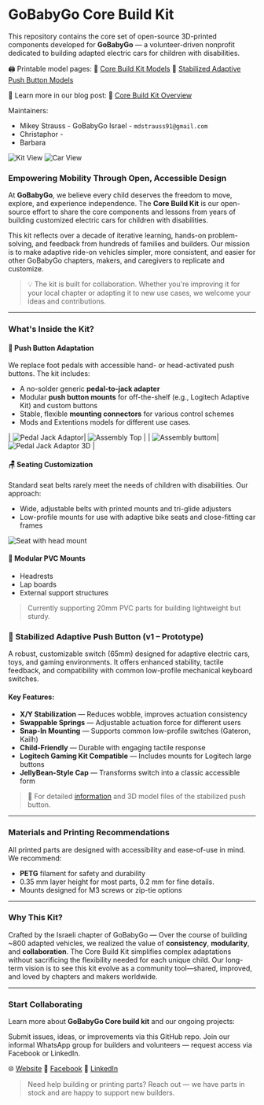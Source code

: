 # GoBabyGo Core Build Kit

This repository contains the core set of open-source 3D-printed components developed for **GoBabyGo** — a volunteer-driven nonprofit dedicated to building adapted electric cars for children with disabilities.

🖨️ Printable model pages:
🔗 [Core Build Kit Models](https://www.printables.com/model/875079-adaptive-electric-car-core-kit-gobabygo-israel)
🔗 [Stabilized Adaptive Push Button Models](https://www.printables.com/model/993443-stabilized-adaptive-switch-go-baby-go-il/files)

📘 Learn more in our blog post:
🔗 [Core Build Kit Overview](https://medium.com/@mikeystrauss/adapting-cars-for-children-with-disabilities-the-gobabygo-core-build-kit-08175c2a7b7c)


Maintainers:
* Mikey Strauss - GoBabyGo Israel - `mdstrauss91@gmail.com`
* Christaphor - 
* Barbara 

![Kit View](assets/kit_outside_bags.jpg)
![Car View](assets/side_car_view2.jpeg)


### Empowering Mobility Through Open, Accessible Design

At **GoBabyGo**, we believe every child deserves the freedom to move, explore, and experience independence. The **Core Build Kit** is our open-source effort to share the core components and lessons from years of building customized electric cars for children with disabilities.

This kit reflects over a decade of iterative learning, hands-on problem-solving, and feedback from hundreds of families and builders. Our mission is to make adaptive ride-on vehicles simpler, more consistent, and easier for other GoBabyGo chapters, makers, and caregivers to replicate and customize.

> 💡 The kit is built for collaboration. Whether you're improving it for your local chapter or adapting it to new use cases, we welcome your ideas and contributions.

---

### What's Inside the Kit?

#### 🔘 **Push Button Adaptation**

We replace foot pedals with accessible hand- or head-activated push buttons. The kit includes:

* A no-solder generic **pedal-to-jack adapter**
* Modular **push button mounts** for off-the-shelf (e.g., Logitech Adaptive Kit) and custom buttons
* Stable, flexible **mounting connectors** for various control schemes
* Mods and Extentions models for different use cases.

<!-- ![Pedal Jack Adaptor](assets/pedal_jack_adaptor.jpeg)
![Assembly Top](assets/pedal_jack_assembled_top.jpeg)
![Assembly buttom](assets/pedal_jack_assembled_buttom.jpeg)
![Pedal Jack Adaptor 3D](assets/pedal_jack_pcb_front_v1.png)
![Pedal Jack Adaptor 3D](assets/pedal_jack_pcb_back_v1.png) -->

| ![Pedal Jack Adaptor](assets/pedal_jack_adaptor.jpeg)| ![Assembly Top](assets/pedal_jack_assembled_top.jpeg) |
| ![Assembly buttom](assets/pedal_jack_assembled_buttom.jpeg)| ![Pedal Jack Adaptor 3D](assets/pedal_jack_pcb_front_v1.png) |


#### 🪑 **Seating Customization**

Standard seat belts rarely meet the needs of children with disabilities. Our approach:

* Wide, adjustable belts with printed mounts and tri-glide adjusters
* Low-profile mounts for use with adaptive bike seats and close-fitting car frames

![Seat with head mount](assets/head_mount.jpg)

#### 🧩 **Modular PVC Mounts**

* Headrests
* Lap boards
* External support structures

> Currently supporting 20mm PVC parts for building lightweight but sturdy.

### 🧠 Stabilized Adaptive Push Button (v1 – Prototype)

A robust, customizable switch (65mm) designed for adaptive electric cars, toys, and gaming environments. It offers enhanced stability, tactile feedback, and compatibility with common low-profile mechanical keyboard switches.

#### Key Features:

* **X/Y Stabilization** — Reduces wobble, improves actuation consistency
* **Swappable Springs** — Adjustable actuation force for different users
* **Snap-In Mounting** — Supports common low-profile switches (Gateron, Kailh)
* **Child-Friendly** — Durable with engaging tactile response
* **Logitech Gaming Kit Compatible** — Includes mounts for Logitech large buttons
* **JellyBean-Style Cap** — Transforms switch into a classic accessible form

> 📄 For detailed [information](./docs/stabilized_round.md) and 3D model files of the stabilized push button.

---

### Materials and Printing Recommendations

All printed parts are designed with accessibility and ease-of-use in mind. We recommend:

* **PETG** filament for safety and durability
* 0.35 mm layer height for most parts, 0.2 mm for fine details.
* Mounts designed for M3 screws or zip-tie options

---

### Why This Kit?

Crafted by the Israeli chapter of GoBabyGo —  Over the course of building \~800 adapted vehicles, we realized the value of **consistency**, **modularity**, and **collaboration**. The Core Build Kit simplifies complex adaptations without sacrificing the flexibility needed for each unique child. Our long-term vision is to see this kit evolve as a community tool—shared, improved, and loved by chapters and makers worldwide.

---

### Start Collaborating

Learn more about **GoBabyGo Core build kit** and our ongoing projects:

Submit issues, ideas, or improvements via this GitHub repo.
Join our informal WhatsApp group for builders and volunteers — request access via Facebook or LinkedIn.

🌐 [Website](https://www.gobabygo.org.il/english-1)
📘 [Facebook](https://www.facebook.com/gobabygoil/)
💼 [LinkedIn](https://www.linkedin.com/in/mikey-strauss-a4312999/)

> Need help building or printing parts? Reach out — we have parts in stock and are happy to support new builders.
